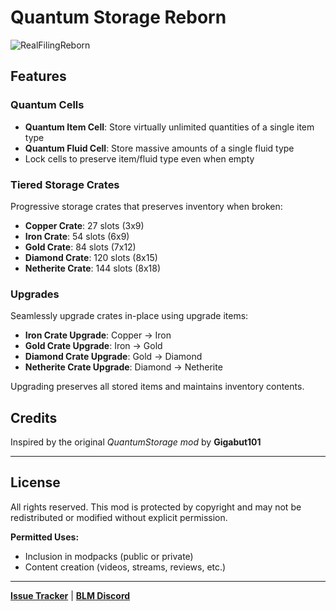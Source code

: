 
# Quantum Storage Reborn

![RealFilingReborn](https://deonjonker.com/blm/qsr/qsr_banner_banner.png)

## Features

### Quantum Cells

-   **Quantum Item Cell**: Store virtually unlimited quantities of a single item type
-   **Quantum Fluid Cell**: Store massive amounts of a single fluid type
-   Lock cells to preserve item/fluid type even when empty

### Tiered Storage Crates

Progressive storage crates that preserves inventory when broken:

-   **Copper Crate**: 27 slots (3x9)
-   **Iron Crate**: 54 slots (6x9)
-   **Gold Crate**: 84 slots (7x12)
-   **Diamond Crate**: 120 slots (8x15)
-   **Netherite Crate**: 144 slots (8x18)

### Upgrades

Seamlessly upgrade crates in-place using upgrade items:

-   **Iron Crate Upgrade**: Copper → Iron
-   **Gold Crate Upgrade**: Iron → Gold
-   **Diamond Crate Upgrade**: Gold → Diamond
-   **Netherite Crate Upgrade**: Diamond → Netherite

Upgrading preserves all stored items and maintains inventory contents.

## Credits

Inspired by the original _QuantumStorage mod_ by **Gigabut101**

---

## License

All rights reserved. This mod is protected by copyright and may not be redistributed or modified without explicit permission.

**Permitted Uses:**

-   Inclusion in modpacks (public or private)
-   Content creation (videos, streams, reviews, etc.)

----------

[**Issue Tracker**](https://github.com/blocklogicmodding/QuantumStorageReborn/issues) | [**BLM Discord**](https://discord.gg/YtdA3AMqsXe)